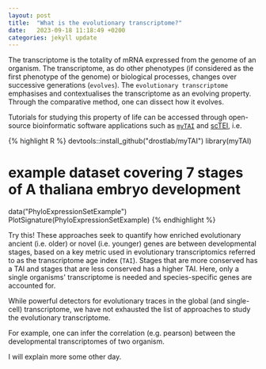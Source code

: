 ```yaml
---
layout: post
title:  "What is the evolutionary transcriptome?"
date:   2023-09-18 11:18:49 +0200
categories: jekyll update
---
```

The transcriptome is the totality of mRNA expressed from the genome of an organism. The transcriptome, as do other phenotypes (if considered as the first phenotype of the genome) or biological processes, changes over successive generations (`evolves`). The `evolutionary transcriptome` emphasises and contextualises the transcriptome as an evolving property. Through the comparative method, one can dissect how it evolves.

Tutorials for studying this property of life can be accessed through open-source bioinformatic software applications such as [`myTAI`](https://github.com/drostlab/myTAI) and [scTEI](https://github.com/kullrich/scTEI), i.e.

{% highlight R %}
devtools::install_github("drostlab/myTAI")
library(myTAI)
# example dataset covering 7 stages of A thaliana embryo development
data("PhyloExpressionSetExample")
PlotSignature(PhyloExpressionSetExample)
{% endhighlight %}

Try this! These approaches seek to quantify how enriched evolutionary ancient (i.e. older) or novel (i.e. younger) genes are between developmental stages, based on a key metric used in evolutionary transcriptomics referred to as the transcriptome age index (`TAI`). Stages that are more conserved has a TAI and stages that are less conserved has a higher TAI. Here, only a single organisms' transcriptome is needed and species-specific genes are accounted for. 

While powerful detectors for evolutionary traces in the global (and single-cell) transcriptome, we have not exhausted the list of approaches to study the evolutionary transcriptome.

For example, one can infer the correlation (e.g. pearson) between the developmental transcriptomes of two organism.

I will explain more some other day.
